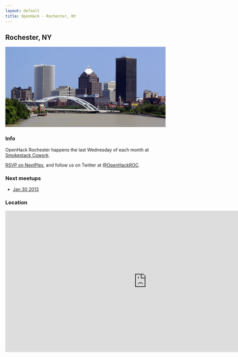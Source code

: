 ```yaml
---
layout: default
title: OpenHack - Rochester, NY
---
```


## Rochester, NY

![Rochester, NY, US](/rochester/rochester-ny.jpg)

### Info

OpenHack Rochester happens the last Wednesday of each month at [Smokestack Cowork](http://smokestackcowork.com/).

[RSVP on NextPlex](http://nextplex.com/rochester-ny/calendar/events/1369-openhack-rochester), and follow us on Twitter at [@OpenHackROC](https://twitter.com/OpenHackROC).

### Next meetups

* [Jan 30 2013](http://nextplex.com/rochester-ny/calendar/events/1369-openhack-rochester)

### Location

<p><iframe width='888' height='444' frameBorder='0' src='http://a.tiles.mapbox.com/v3/danielmcormond.map-yynwnbx0.html#17/43.16234453218882/-77.62082755565643'></iframe></p>
